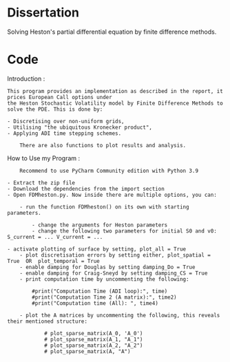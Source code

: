 # Dissertation
Solving Heston's partial differential equation by finite difference methods.

# Code

Introduction :

	This program provides an implementation as described in the report, it prices European Call options under
	the Heston Stochastic Volatility model by Finite Difference Methods to solve the PDE. This is done by:
 	
  	- Discretising over non-uniform grids,
   	- Utilising "the ubiquitous Kronecker product",
    - Applying ADI time stepping schemes.
     	
      	There are also functions to plot results and analysis.

How to Use my Program :

    	Recommend to use PyCharm Community edition with Python 3.9
	
	- Extract the zip file
	- Download the dependencies from the import section
	- Open FDMheston.py. Now inside there are multiple options, you can:
		
		- run the function FDMheston() on its own with starting parameters.
  
			- change the arguments for Heston parameters
			- change the following two parameters for initial S0 and v0: S_current = ... V_current = ... 
	
    - activate plotting of surface by setting, plot_all = True
		- plot discretisation errors by setting either, plot_spatial = True  OR  plot_temporal = True
		- enable damping for Douglas by setting damping_Do = True
		- enable damping for Craig-Sneyd by setting damping_CS = True
		- print computation time by uncommenting the following:
			
			#print("Computation Time (ADI loop):", time)
			#print("Computation Time 2 (A matrix):", time2)
			#print("Computation time (All): ", time4)

		- plot the A matrices by uncommenting the following, this reveals their mentioned structure:
					
				# plot_sparse_matrix(A_0, 'A_0')
				# plot_sparse_matrix(A_1, "A_1")
				# plot_sparse_matrix(A_2, "A_2")
				# plot_sparse_matrix(A, "A")
